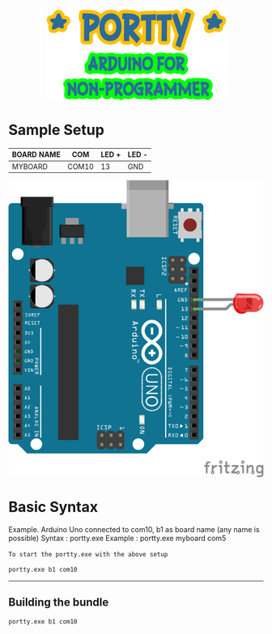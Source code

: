 <p align="center">
  <img src="https://github.com/krakenjriot/portty/blob/main/PORTTY.png">
</p>

Sample Setup
============
| BOARD NAME  | COM | LED + | LED - |
| --------------- | --------------- | --------------- | --------------- |
| MYBOARD     | COM10 | 13 | GND |


<img src="https://github.com/krakenjriot/portty/blob/main/led-sample.png" width="750" />    



Basic Syntax 
============
Example. Arduino Uno connected to com10, b1 as board name (any name is possible)
Syntax     : portty.exe <board-name> <com-port>
Example    : portty.exe myboard com5
  
`To start the portty.exe with the above setup`

```sh
portty.exe b1 com10
```


--------------------

Building the bundle
--------------------

```sh
portty.exe b1 com10
```
 
 
 

 
 

 
